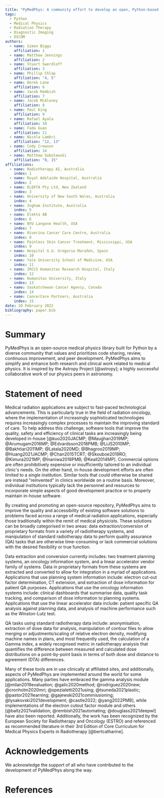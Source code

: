```yaml
---
title: "PyMedPhys: A community effort to develop an open, Python-based standard library for medical physics applications"
tags:
  - Python
  - Medical Physics
  - Radiation Therapy
  - Diagnostic Imaging
  - DICOM
authors:
  - name: Simon Biggs
    affiliation: 1
  - name: Matthew Jennings
    affiliation: 2
  - name: Stuart Swerdloff
    affiliation: 3
  - name: Phillip Chlap
    affiliation: "4, 5"
  - name: Derek Lane
    affiliation: 6
  - name: Jacob Rembish
    affiliation: 7
  - name: Jacob McAloney
    affiliation: 8
  - name: Paul King
    affiliation: 9
  - name: Rafael Ayala
    affiliation: 10
  - name: Fada Guan
    affiliation: 11
  - name: Nicola Lambri
    affiliation: "12, 13"
  - name: Cody Crewson
    affiliation: 14
  - name: Matthew Sobolewski
    affiliation: "8, 15"
affiliations:
  - name: Radiotherapy AI, Australia
    index: 1
  - name: Royal Adelaide Hospital, Australia
    index: 2
  - name: ELEKTA Pty Ltd, New Zealand
    index: 3
  - name: University of New South Wales, Australia
    index: 4
  - name: Ingham Institute, Australia
    index: 5
  - name: Elekta AB
    index: 6
  - name: NYU Langone Health, USA
    index: 7
  - name: Riverina Cancer Care Centre, Australia
    index: 8
  - name: Painless Skin Cancer Treatment, Mississippi, USA
    index: 9
  - name: Hospital G.U. Gregorio Marañón, Spain
    index: 10
  - name: Yale University School of Medicine, USA
    index: 11
  - name: IRCCS Humanitas Research Hospital, Italy
    index: 12
  - name: Humanitas University, Italy
    index: 13
  - name: Saskatchewan Cancer Agency, Canada
    index: 14
  - name: CancerCare Partners, Australia
    index: 15
date: 10 February 2022
bibliography: paper.bib
---
```


# Summary

PyMedPhys is an open-source medical physics library built for Python by a
diverse community that values and prioritizes code sharing, review,
continuous improvement, and peer development. PyMedPhys aims to simplify
and enhance both research and clinical work related to medical physics. It
is inspired by the Astropy Project [@astropy]; a highly successful
collaborative work of our physics peers in astronomy.

# Statement of need

Medical radiation applications are subject to fast-paced technological
advancements. This is particularly true in the field of radiation oncology,
where the implementation of increasingly sophisticated technologies requires
increasingly complex processes to maintain the improving standard of care. To
help address this challenge, software tools that improve the quality, safety
and efficiency of clinical tasks are increasingly being developed in-house
[@kuo2020JACMP; @Maughan2019MP; @Arumugam2016MP; @Edvardsson2018PMB; @LiJS2010MP; 
@Bakhtiari2011MP; @Latala2020MD; @Bhagroo2019MP; @Huang2021JACMP; @Chan2015TCRT; 
@Skouboe2019RO; @Kimura2021MP; @Inaniwa2018PMB; @Keall2014MP].
Commercial options are often prohibitively expensive or insufficiently tailored
to an individual clinic's needs. On the other hand, in-house development
efforts are often limited to a single institution. Similar tools that could
otherwise be shared are instead "reinvented" in clinics worldwide on a routine
basis. Moreover, individual institutions typically lack the personnel and
resources to incorporate simple aspects of good development practice or to
properly maintain in-house software.

By creating and promoting an open-source repository, PyMedPhys aims to improve
the quality and accessibility of existing software solutions to problems faced
across a range of medical radiation applications, especially those
traditionally within the remit of medical physicists. These solutions can be
broadly categorised in two areas: data extraction/conversion of proprietary
formats from a variety of radiotherapy systems, and manipulation of standard
radiotherapy data to perform quality assurance (QA) tasks that are otherwise
time-consuming or lack commercial solutions with the desired flexibility or
true function.

Data extraction and conversion currently includes: two treatment planning
systems, an oncology information system, and a linear accelerator vendor
family of systems. Data in proprietary formats from these systems are
extracted and converted to allow for integration in a myriad of applications.
Applications that use planning system information include: electron cut-out
factor determination, CT extension, and extraction of dose information for
patient QA purposes. Applications that use the oncology information systems
include: clinical dashboards that summarise data, quality task tracking, and
comparison of dose information to planning systems. Applications that use the
linear accelerator data include: patient specific QA analysis against planning
data, and analysis of machine performance such as the Winston-Lutz test.

QA tasks using standard radiotherapy data include: anonymisation, extraction
of dose data for analysis, manipulation of contour files to allow merging or
adjustments/scaling of relative electron density, modifying machine names
in plans, and most frequently used, the calculation of a Gamma index, a widely
recognised metric in radiotherapy analysis that quantifies the difference
between measured and calculated dose distributions on a point-by-point basis
in terms of both dose and distance to agreement (DTA) differences.

Many of these tools are in use clinically at affiliated sites, and
additionally, aspects of PyMedPhys are implemented around the world for some
applications. Many parties have embraced the gamma analysis module
[@milan2019evaluation; @galic2020method; @rodriguez2020new; @cronholm2020mri;
@spezialetti2021using; @tsuneda2021plastic; @pastor2021learning;
@gajewski2021commissioning; @lysakovski2021development; @castle2022; @yang2022PMB],
while implementations of the electron cutout factor module and others
[@baltz2021validation; @rembish2021automating; @douglass2021deepwl] have also
been reported. Additionally, the work has been recognized by the European
Society for Radiotherapy and Oncology (ESTRO) and referenced as recommended
literature in their 3rd Edition of Core Curriculum for Medical Physics Experts
in Radiotherapy [@bertcatharine].

# Acknowledgements

We acknowledge the support of all who have contributed to the development of
PyMedPhys along the way.

# References
